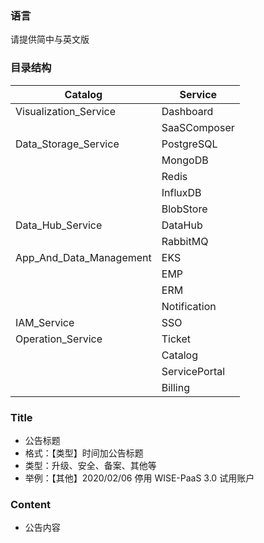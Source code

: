 ### 语言

请提供简中与英文版

### 目录结构
| Catalog           | Service      |
| ----------------- | ------------ |
| Visualization_Service     | Dashboard    |
|                   | SaaSComposer |
| Data_Storage_Service       | PostgreSQL   |
|                   | MongoDB      |
|                   | Redis        |
|                   | InfluxDB     |
|                   | BlobStore    |
| Data_Hub_Service          | DataHub      |
|                   | RabbitMQ     |
| App_And_Data_Management | EKS          |
|                   | EMP          |
|                   | ERM          |
|                   | Notification |
| IAM_Service              | SSO          |
| Operation_Service | Ticket       |
|                   | Catalog        |
|                   | ServicePortal        |
|                   | Billing        |


### Title

- 公告标题
- 格式：【类型】时间加公告标题
- 类型：升级、安全、备案、其他等
- 举例：【其他】2020/02/06 停用 WISE-PaaS 3.0 试用账户

### Content

- 公告内容

